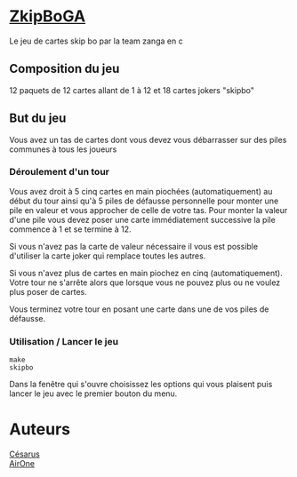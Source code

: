 # [ZkipBoGA](https://github.com/lce987/ZkipBoGA)
Le jeu de cartes skip bo par la team zanga en c
## Composition du jeu
12 paquets de 12 cartes allant de 1 à 12 et 18 cartes jokers "skipbo"

## But du jeu
Vous avez un tas de cartes dont vous devez vous débarrasser sur des piles communes à tous les joueurs

### Déroulement d'un tour
Vous avez droit à 5 cinq cartes en main piochées (automatiquement) au début du tour ainsi qu'à 5 piles de défausse personnelle pour monter une pile en valeur et vous approcher de celle de votre tas.
Pour monter la valeur d'une pile vous devez poser une carte immédiatement successive la pile commence  à 1 et se termine à 12.

Si vous n'avez pas la carte de valeur nécessaire il vous est possible d'utiliser la carte joker qui remplace toutes les autres.

Si vous n'avez plus de cartes en main piochez en cinq (automatiquement).
Votre tour ne s'arrête alors que lorsque vous ne pouvez plus ou ne voulez plus poser de cartes.

Vous terminez votre tour en posant une carte dans une de vos piles de défausse.

### Utilisation / Lancer le jeu
```
make
skipbo
```
Dans la fenêtre qui s'ouvre choisissez les options qui vous plaisent puis lancer le jeu avec le premier bouton du menu.

# Auteurs
[Césarus](https://github.com/Riosti)  
[AirOne](https://github.com/lce987) 
